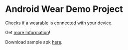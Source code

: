 Android Wear Demo Project
======================

Checks if a wearable is connected with your device.

Get [more Information](https://mdxdave.de/android/wear-connected)!

Download sample apk [here](https://github.com/MDXDave/AndroidWearIfConnected/releases/download/v1.0/WearIfConnected.apk).
